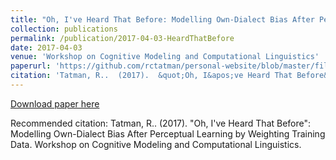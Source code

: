 ```yaml
---
title: "Oh, I've Heard That Before: Modelling Own-Dialect Bias After Perceptual Learning by Weighting Training Data "
collection: publications
permalink: /publication/2017-04-03-HeardThatBefore 
date: 2017-04-03
venue: 'Workshop on Cognitive Modeling and Computational Linguistics'
paperurl: 'https://github.com/rctatman/personal-website/blob/master/files/Tatman_2017_HeardThatBefore.pdf '
citation: 'Tatman, R..  (2017).  &quot;Oh, I&apos;ve Heard That Before&quot;: Modelling Own-Dialect Bias After Perceptual Learning by Weighting Training Data.  Workshop on Cognitive Modeling and Computational Linguistics.  '
---
```

[Download paper here](https://github.com/rctatman/personal-website/blob/master/files/Tatman_2017_HeardThatBefore.pdf )

Recommended citation: Tatman, R..  (2017).  "Oh, I've Heard That Before": Modelling Own-Dialect Bias After Perceptual Learning by Weighting Training Data.  Workshop on Cognitive Modeling and Computational Linguistics.  
